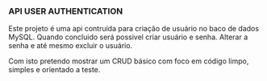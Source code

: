 ### API USER AUTHENTICATION

Este projeto é uma api contruída para criação de usuário no baco de dados MySQL. Quando concluido será possivel criar usuário e senha. Alterar a senha e até mesmo  excluir o usuário.

Com isto pretendo mostrar um CRUD básico com foco em código limpo, simples e orientado a teste.


